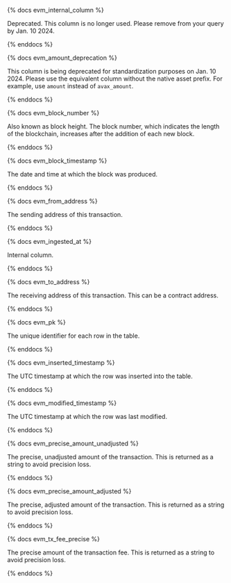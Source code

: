 {% docs evm_internal_column %}

Deprecated. This column is no longer used. Please remove from your query by Jan. 10 2024.

{% enddocs %}

{% docs evm_amount_deprecation %}

This column is being deprecated for standardization purposes on Jan. 10 2024. Please use the equivalent column without the native asset prefix. For example, use `amount` instead of `avax_amount`.

{% enddocs %}

{% docs evm_block_number %}

Also known as block height. The block number, which indicates the length of the blockchain, increases after the addition of each new block.   

{% enddocs %}

{% docs evm_block_timestamp %}

The date and time at which the block was produced.  

{% enddocs %}

{% docs evm_from_address %}

The sending address of this transaction. 

{% enddocs %}

{% docs evm_ingested_at %}

Internal column.

{% enddocs %}

{% docs evm_to_address %}

The receiving address of this transaction. This can be a contract address. 

{% enddocs %}

{% docs evm_pk %}

The unique identifier for each row in the table.

{% enddocs %}

{% docs evm_inserted_timestamp %}

The UTC timestamp at which the row was inserted into the table.

{% enddocs %}

{% docs evm_modified_timestamp %}

The UTC timestamp at which the row was last modified.

{% enddocs %}

{% docs evm_precise_amount_unadjusted %}

The precise, unadjusted amount of the transaction. This is returned as a string to avoid precision loss. 

{% enddocs %}

{% docs evm_precise_amount_adjusted %}

The precise, adjusted amount of the transaction. This is returned as a string to avoid precision loss. 

{% enddocs %}

{% docs evm_tx_fee_precise %}

The precise amount of the transaction fee. This is returned as a string to avoid precision loss. 

{% enddocs %}

